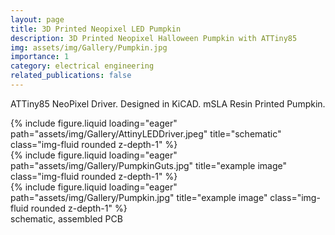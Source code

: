 ```yaml
---
layout: page
title: 3D Printed Neopixel LED Pumpkin
description: 3D Printed Neopixel Halloween Pumpkin with ATTiny85
img: assets/img/Gallery/Pumpkin.jpg
importance: 1
category: electrical engineering
related_publications: false
---
```

ATTiny85 NeoPixel Driver. Designed in KiCAD. mSLA Resin Printed Pumpkin.

<div class="row">
    <div class="col-sm mt-2 mt-md-0">
        {% include figure.liquid loading="eager" path="assets/img/Gallery/AttinyLEDDriver.jpeg" title="schematic" class="img-fluid rounded z-depth-1" %}
    </div>
    <div class="col-sm mt-2 mt-md-0">
        {% include figure.liquid loading="eager" path="assets/img/Gallery/PumpkinGuts.jpg" title="example image" class="img-fluid rounded z-depth-1" %}
    </div>
    <div class="col-sm mt-2 mt-md-0">
        {% include figure.liquid loading="eager" path="assets/img/Gallery/Pumpkin.jpg" title="example image" class="img-fluid rounded z-depth-1" %}
    </div>

</div>
<div class="caption">
    schematic, assembled PCB
</div>
